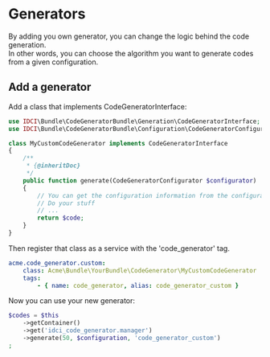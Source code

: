 Generators
==========

By adding you own generator, you can change the logic behind the code generation.  
In other words, you can choose the algorithm you want to generate codes from a given configuration.

Add a generator
---------------

Add a class that implements CodeGeneratorInterface:

```php
use IDCI\Bundle\CodeGeneratorBundle\Generation\CodeGeneratorInterface;
use IDCI\Bundle\CodeGeneratorBundle\Configuration\CodeGeneratorConfigurator;

class MyCustomCodeGenerator implements CodeGeneratorInterface
{
    /**
     * {@inheritDoc}
     */
    public function generate(CodeGeneratorConfigurator $configurator)
    {
        // You can get the configuration information from the configurator object
        // Do your stuff
        // ...
        return $code;
    }
}
```

Then register that class as a service with the 'code_generator' tag.

```yml
acme.code_generator.custom:
    class: Acme\Bundle\YourBundle\CodeGenerator\MyCustomCodeGenerator
    tags:
        - { name: code_generator, alias: code_generator_custom }
```

Now you can use your new generator:

```php
$codes = $this
    ->getContainer()
    ->get('idci_code_generator.manager')
    ->generate(50, $configuration, 'code_generator_custom')
;
```
